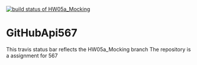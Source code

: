 [![build status of HW05a_Mocking](https://travis-ci.org/wuhuwuhuhu/GitHubApi567.svg?branch=HW05a_Mocking)](https://travis-ci.org/wuhuwuhuhu/GitHubApi567)
# GitHubApi567
This travis status bar reflects the HW05a_Mocking branch
The repository is a assignment for 567

